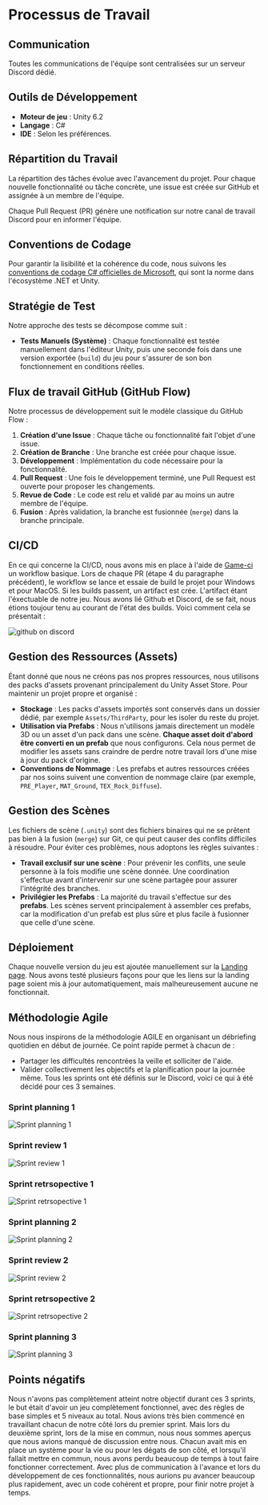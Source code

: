 
# Processus de Travail

## Communication

Toutes les communications de l'équipe sont centralisées sur un serveur Discord dédié.

## Outils de Développement

- **Moteur de jeu** : Unity 6.2
- **Langage** : C#
- **IDE** : Selon les préférences.

## Répartition du Travail

La répartition des tâches évolue avec l'avancement du projet. Pour chaque nouvelle fonctionnalité ou tâche concrète, une issue est créée sur GitHub et assignée à un membre de l'équipe.

Chaque Pull Request (PR) génère une notification sur notre canal de travail Discord pour en informer l'équipe.

## Conventions de Codage

Pour garantir la lisibilité et la cohérence du code, nous suivons les [conventions de codage C# officielles de Microsoft](https://docs.microsoft.com/fr-fr/dotnet/csharp/fundamentals/coding-style/coding-conventions), qui sont la norme dans l'écosystème .NET et Unity.

## Stratégie de Test

Notre approche des tests se décompose comme suit :

- **Tests Manuels (Système)** : Chaque fonctionnalité est testée manuellement dans l'éditeur Unity, puis une seconde fois dans une version exportée (`build`) du jeu pour s'assurer de son bon fonctionnement en conditions réelles.

## Flux de travail GitHub (GitHub Flow)

Notre processus de développement suit le modèle classique du GitHub Flow :

1.  **Création d'une Issue** : Chaque tâche ou fonctionnalité fait l'objet d'une issue.
2.  **Création de Branche** : Une branche est créée pour chaque issue.
3.  **Développement** : Implémentation du code nécessaire pour la fonctionnalité.
4.  **Pull Request** : Une fois le développement terminé, une Pull Request est ouverte pour proposer les changements.
5.  **Revue de Code** : Le code est relu et validé par au moins un autre membre de l'équipe.
6.  **Fusion** : Après validation, la branche est fusionnée (`merge`) dans la branche principale.

## CI/CD
En ce qui concerne la CI/CD, nous avons mis en place à l'aide de [Game-ci](https://game.ci) un workflow basique. Lors de chaque PR (étape 4 du paragraphe précédent), le workflow se lance et essaie de build le projet pour Windows et pour MacOS. Si les builds passent, un artifact est crée. L'artifact étant l'éxectuable de notre jeu.
Nous avons lié Github et Discord, de se fait, nous étions toujour tenu au courant de l'état des builds. Voici comment cela se présentait :

![github on discord](./img/github_discrod.png)

## Gestion des Ressources (Assets)

Étant donné que nous ne créons pas nos propres ressources, nous utilisons des packs d'assets provenant principalement du Unity Asset Store. Pour maintenir un projet propre et organisé :

- **Stockage** : Les packs d'assets importés sont conservés dans un dossier dédié, par exemple `Assets/ThirdParty`, pour les isoler du reste du projet.
- **Utilisation via Prefabs** : Nous n'utilisons jamais directement un modèle 3D ou un asset d'un pack dans une scène. **Chaque asset doit d'abord être converti en un prefab** que nous configurons. Cela nous permet de modifier les assets sans craindre de perdre notre travail lors d'une mise à jour du pack d'origine.
- **Conventions de Nommage** : Les prefabs et autres ressources créées par nos soins suivent une convention de nommage claire (par exemple, `PRE_Player`, `MAT_Ground`, `TEX_Rock_Diffuse`).

## Gestion des Scènes

Les fichiers de scène (`.unity`) sont des fichiers binaires qui ne se prêtent pas bien à la fusion (`merge`) sur Git, ce qui peut causer des conflits difficiles à résoudre. Pour éviter ces problèmes, nous adoptons les règles suivantes :

- **Travail exclusif sur une scène** : Pour prévenir les conflits, une seule personne à la fois modifie une scène donnée. Une coordination s'effectue avant d'intervenir sur une scène partagée pour assurer l'intégrité des branches.
- **Privilégier les Prefabs** : La majorité du travail s'effectue sur des **prefabs**. Les scènes servent principalement à assembler ces prefabs, car la modification d'un prefab est plus sûre et plus facile à fusionner que celle d'une scène.

## Déploiement

Chaque nouvelle version du jeu est ajoutée manuellement sur la [Landing page](https://remyblr.github.io/BloomAndDoom). Nous avons testé plusieurs façons pour que les liens sur la landing page soient mis à jour automatiquement, mais malheureusement aucune ne fonctionnait.

## Méthodologie Agile

Nous nous inspirons de la méthodologie AGILE en organisant un débriefing quotidien en début de journée. Ce point rapide permet à chacun de :
-   Partager les difficultés rencontrées la veille et solliciter de l'aide.
-   Valider collectivement les objectifs et la planification pour la journée même.
Tous les sprints ont été définis sur le Discord, voici ce qui à été décidé pour ces 3 semaines.

### Sprint planning 1
![Sprint planning 1](./img/sprint_planning_1.png)

### Sprint review 1
![Sprint review 1](./img/sprint_review_1.png)

### Sprint retrsopective 1
![Sprint retrsopective 1](./img/sprint_retro_1.png)

### Sprint planning 2
![Sprint planning 2](./img/sprint_planning_2.png)

### Sprint review 2
![Sprint review 2](./img/sprint_review_2.png)

### Sprint retrsopective 2
![Sprint retrsopective 2](./img/sprint_retro_2.png)

### Sprint planning 3
![Sprint planning 3](./img/sprint_planning_3.png)

## Points négatifs
Nous n'avons pas complètement atteint notre objectif durant ces 3 sprints, le but était d'avoir un jeu complètement fonctionnel, avec des règles de base simples et 5 niveaux au total. Nous avions très bien commencé en travaillant chacun de notre côté lors du premier sprint. Mais lors du deuxième sprint, lors de la mise en commun, nous nous sommes aperçus que nous avions manqué de discussion entre nous. Chacun avait mis en place un système pour la vie ou pour les dégats de son côté, et lorsqu'il fallait mettre en commun, nous avons perdu beaucoup de temps à tout faire fonctionner correctement. Avec plus de communication à l'avance et lors du développement de ces fonctionnalités, nous aurions pu avancer beaucoup plus rapidement, avec un code cohérent et propre, pour finir notre projet à temps.
